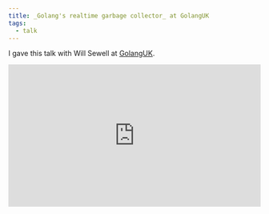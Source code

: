 ```yaml
---
title: _Golang's realtime garbage collector_ at GolangUK
tags:
  - talk
---
```


I gave this talk with Will Sewell at [GolangUK](https://www.golanguk.com/).

<div>
  <div style="position:relative;padding-top:56.25%;">
    <iframe src="https://www.youtube.com/embed/bMujSVMarqY" frameborder="0" allowfullscreen style="position:absolute;top:0;left:0;width:100%;height:100%;"></iframe>
  </div>
</div>
